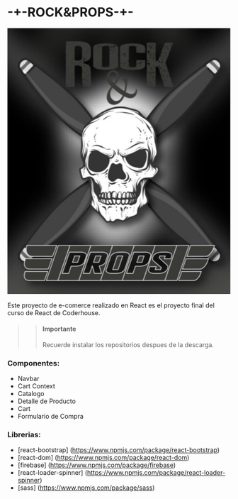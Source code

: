 # **-+-ROCK&PROPS-+-**

![logo](src/img/logo.jpg)

Este proyecto de e-comerce realizado en React es el proyecto final del curso
de React de Coderhouse.

> > #### Importante
> >
> > Recuerde instalar los repositorios despues de la descarga.

### Componentes:

- Navbar
- Cart Context
- Catalogo
- Detalle de Producto
- Cart
- Formulario de Compra

### Librerias:

- [react-bootstrap] (https://www.npmjs.com/package/react-bootstrap)
- [react-dom] (https://www.npmjs.com/package/react-dom)
- [firebase] (https://www.npmjs.com/package/firebase)
- [react-loader-spinner] (https://www.npmjs.com/package/react-loader-spinner)
- [sass] (https://www.npmjs.com/package/sass)
